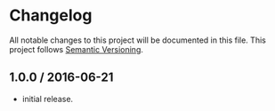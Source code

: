 # Changelog
All notable changes to this project will be documented in this file.
This project follows [Semantic Versioning](http://semver.org).

## 1.0.0 / 2016-06-21
 - initial release.
